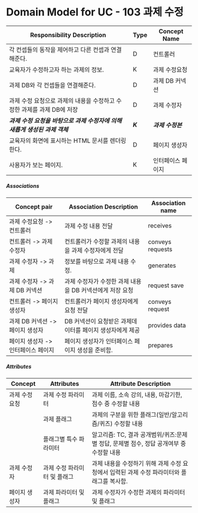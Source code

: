 # Domain Model for UC - 103 과제 수정

| Responsibility Description                                   | Type    | Concept Name      |
| ------------------------------------------------------------ | ------- | ----------------- |
| 각 컨셉들의 동작을 제어하고 다른 컨셉과 연결해준다.          | D       | 컨트롤러          |
| 교육자가 수정하고자 하는 과제의 정보.                        | K       | 과제 수정요청     |
| 과제 DB와 각 컨셉들을 연결해준다.                            | D       | 과제 DB 커넥션    |
| 과제 수정 요청으로 과제의 내용을 수정하고 수정한 과제를 과제 DB에 저장 | D       | 과제 수정자       |
| ***과제 수정 요청을 바탕으로 과제 수정자에 의해 새롭게 생성된 과제 객체*** | ***K*** | ***과제 수정본*** |
| 교육자의 화면에 표시하는 HTML 문서를 렌더링 한다.            | D       | 페이지 생성자     |
| 사용자가 보는 페이지.                                        | K       | 인터페이스 페이지 |

##### Associations

| Concept pair                       | Association Description                                  | Association name |
| ---------------------------------- | -------------------------------------------------------- | ---------------- |
| 과제 수정요청 -> 컨트롤러          | 과제 수정 내용 전달                                      | receives         |
| 컨트롤러 -> 과제 수정자            | 컨트롤러가 수정할 과제의 내용을 과제 수정자에게 전달     | conveys requests |
| 과제 수정자 -> 과제                | 정보를 바탕으로 과제 내용 수정.                          | generates        |
| 과제 수정자 -> 과제 DB 커넥션      | 과제 수정자가 수정한 과제 내용을 DB 커넥션에게 저장 요청 | request save     |
| 컨트롤러 -> 페이지 생성자          | 컨트롤러가 페이지 생성자에게 요청 전달                   | conveys request  |
| 과제 DB 커넥션 -> 페이지 생성자    | DB 커넥션이 요청받은 과제데이터를 페이지 생성자에게 제공 | provides data    |
| 페이지 생성자 -> 인터페이스 페이지 | 페이지 생성자가 인터페이스 페이지 생성을 준비함.         | prepares         |

##### Attributes

| Concept        | Attributes                   | Attribute Description                                        |
| -------------- | ---------------------------- | ------------------------------------------------------------ |
| 과제 수정 요청 | 과제 수정 파라미터           | 과제 이름, 소속 강의,  내용, 마감기한, 점수 중 수정할 내용   |
|                | 과제 플래그                  | 과제의 구분을 위한 플래그(일반/알고리즘/퀴즈) 수정할 내용    |
|                | 플래그별 특수 파라미터       | 알고리즘: TC, 결과 공개범위/퀴즈:문제별 정답, 문제별 점수, 정답 공개여부 중 수정할 내용 |
| 과제 수정자    | 과제 수정 파라미터 및 플래그 | 과제 내용을 수정하기 위해 과제 수정 요청에서 입력된 과제 수정 파라미터와 플래그를 복사함. |
| 페이지 생성자  | 과제 파라미터 및 플래그      | 과제 수정자가 수정한 과제의 파라미터 및 플래그               |

